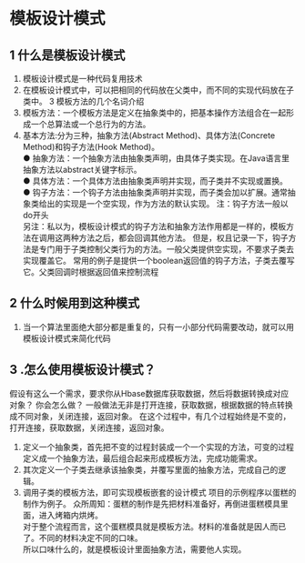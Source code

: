 模板设计模式
========

1 什么是模板设计模式
----------------------
1. 模板设计模式是一种代码复用技术
2. 在模板设计模式中，可以把相同的代码放在父类中，而不同的实现代码放在子类中。 
3 模板方法的几个名词介绍
1. 模板方法：一个模板方法是定义在抽象类中的，把基本操作方法组合在一起形成一个总算法或一个总行为的方法。<br/>
2. 基本方法:分为三种，抽象方法(Abstract Method)、具体方法(Concrete Method)和钩子方法(Hook Method)。<br/>
● 抽象方法：一个抽象方法由抽象类声明，由具体子类实现。在Java语言里抽象方法以abstract关键字标示。<br/>
● 具体方法：一个具体方法由抽象类声明并实现，而子类并不实现或置换。<br/>
● 钩子方法：一个钩子方法由抽象类声明并实现，而子类会加以扩展。通常抽象类给出的实现是一个空实现，作为方法的默认实现。
注：钩子方法一般以do开头<br/>
另注：私以为，模板设计模式的钩子方法和抽象方法作用都是一样的，模板方法在调用这两种方法之后，都会回调其他方法。
		但是，权且记录一下，钩子方法是专门用于子类控制父类行为的方法。一般父类提供空实现，不要求子类去实现覆盖它。
		常用的例子是提供一个boolean返回值的钩子方法，子类去覆写它。父类回调时根据返回值来控制流程
		
2  什么时候用到这种模式
----------------------------------
1.  当一个算法里面绝大部分都是重复的，只有一小部分代码需要改动，就可以用模板设计模式来简化代码

3 .怎么使用模板设计模式？
----------------------------------
假设有这么一个需求，要求你从Hbase数据库获取数据，然后将数据转换成对应对象？
你会怎么做？
一般做法无非是打开连接，获取数据，根据数据的特点转换成不同对象，关闭连接，返回对象。
在这个过程中，有几个过程始终是不变的，打开连接，获取数据，关闭连接，返回对象。
1. 定义一个抽象类，首先把不变的过程封装成一个一个实现的方法，可变的过程定义成一个抽象方法，最后组合起来形成模板方法，完成功能需求。<br/>
2. 其次定义一个子类去继承该抽象类，并覆写里面的抽象方法，完成自己的逻辑。
3. 调用子类的模板方法，即可实现模板嵌套的设计模式
项目的示例程序以蛋糕的制作为例子。
众所周知：蛋糕的制作是先把材料准备好，再倒进蛋糕模具里面，进入烤箱内烘烤。<br>
对于整个流程而言，这个蛋糕模具就是模板方法。材料的准备就是因人而已了。不同的材料决定不同的口味。<br>
所以口味什么的，就是模板设计里面抽象方法，需要他人实现。



	
